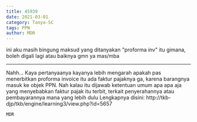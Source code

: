 ```yaml
---
title: 45939
date: 2021-03-01
category: Tanya-SC
tags: PPN
author: MDR
---
```


ini aku masih bingung maksud yang ditanyakan "proforma inv" itu gimana, boleh digali lagi atau baiknya gmn ya mas/mba

---

Nahh... Kaya pertanyaanya kayanya lebih mengarah apakah pas menerbitkan proforma invoice itu ada faktur pajaknya ga, karena barangnya masuk ke objek PPN. Nah kalau itu dijawab ketentuan umum apa apa aja yang menyebabkan faktur pajak itu terbit, terkait penyerahannya atau pembayarannya mana yang lebih dulu Lengkapnya disini: http://tkb-djp/tkb/engine/learning3/view.php?id=5657

`MDR`
